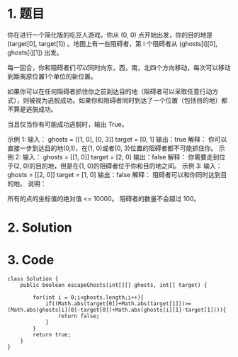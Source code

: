 # 1. 题目
你在进行一个简化版的吃豆人游戏。你从 (0, 0) 点开始出发，你的目的地是 (target[0], target[1]) 。地图上有一些阻碍者，第 i 个阻碍者从 (ghosts[i][0], ghosts[i][1]) 出发。

每一回合，你和阻碍者们*可以*同时向东，西，南，北四个方向移动，每次可以移动到距离原位置1个单位的新位置。

如果你可以在任何阻碍者抓住你之前到达目的地（阻碍者可以采取任意行动方式），则被视为逃脱成功。如果你和阻碍者同时到达了一个位置（包括目的地）都不算是逃脱成功。

当且仅当你有可能成功逃脱时，输出 True。

示例 1:
输入： 
ghosts = [[1, 0], [0, 3]]
target = [0, 1]
输出：true
解释：
你可以直接一步到达目的地(0,1)，在(1, 0)或者(0, 3)位置的阻碍者都不可能抓住你。 
示例 2:
输入： 
ghosts = [[1, 0]]
target = [2, 0]
输出：false
解释：
你需要走到位于(2, 0)的目的地，但是在(1, 0)的阻碍者位于你和目的地之间。 
示例 3:
输入： 
ghosts = [[2, 0]]
target = [1, 0]
输出：false
解释：
阻碍者可以和你同时达到目的地。 
说明：

所有的点的坐标值的绝对值 <= 10000。
阻碍者的数量不会超过 100。
# 2. Solution

# 3. Code
```
class Solution {
    public boolean escapeGhosts(int[][] ghosts, int[] target) {
        
        for(int i = 0;i<ghosts.length;i++){
            if((Math.abs(target[0])+Math.abs(target[1]))>=(Math.abs(ghosts[i][0]-target[0])+Math.abs(ghosts[i][1]-target[1]))){
                return false;
            }
        }
        return true;
    }
}

```